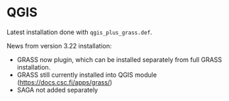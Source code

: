 # QGIS

Latest installation done with `qgis_plus_grass.def`.

News from version 3.22 installation:
  * GRASS now plugin, which can be installed separately from full GRASS installation.
  * GRASS still currently installed into QGIS module (https://docs.csc.fi/apps/grass/)
  * SAGA not added separately
 
